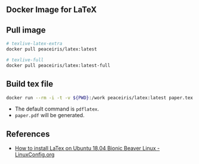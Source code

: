 ## Docker Image for LaTeX


## Pull image

```sh
# texlive-latex-extra
docker pull peaceiris/latex:latest

# texlive-full
docker pull peaceiris/latex:latest-full
```

## Build tex file

```sh
docker run --rm -i -t -v ${PWD}:/work peaceiris/latex:latest paper.tex
```

- The default command is `pdflatex`.
- `paper.pdf` will be generated.


## References

- [How to install LaTex on Ubuntu 18.04 Bionic Beaver Linux - LinuxConfig.org](https://linuxconfig.org/how-to-install-latex-on-ubuntu-18-04-bionic-beaver-linux)
